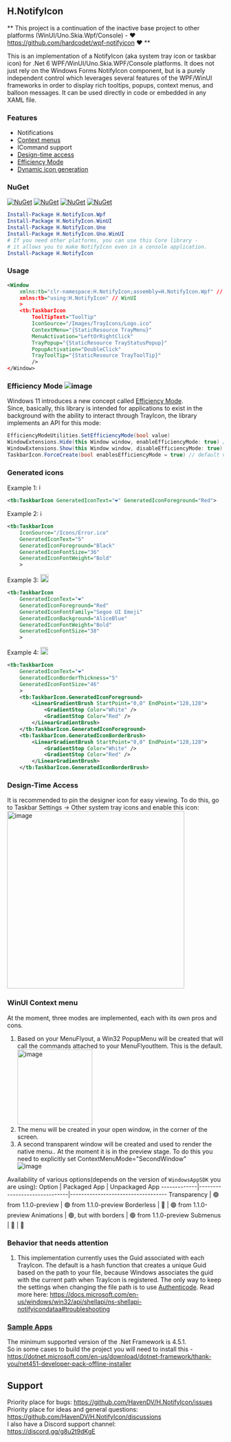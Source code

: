 ## H.NotifyIcon

** This project is a continuation of the inactive base project to 
other platforms (WinUI/Uno.Skia.Wpf/Console) - ❤️ https://github.com/hardcodet/wpf-notifyicon ❤️ **

This is an implementation of a NotifyIcon (aka system tray icon or taskbar icon)
for .Net 6 WPF/WinUI/Uno.Skia.WPF/Console platforms.
It does not just rely on the Windows Forms NotifyIcon component, 
but is a purely independent control which leverages several features of the WPF/WinUI frameworks 
in order to display rich tooltips, popups, context menus, and balloon messages. 
It can be used directly in code or embedded in any XAML file.

### Features

- Notifications
- [Context menus](#winui-context-menu)
- ICommand support
- [Design-time access](#design-time-access)
- [Efficiency Mode](#efficiency-mode-)
- [Dynamic icon generation](#generated-icons)

### NuGet

[![NuGet](https://img.shields.io/nuget/dt/H.NotifyIcon.Wpf.svg?style=flat-square&label=H.NotifyIcon.Wpf)](https://www.nuget.org/packages/H.NotifyIcon.Wpf/)
[![NuGet](https://img.shields.io/nuget/dt/H.NotifyIcon.WinUI.svg?style=flat-square&label=H.NotifyIcon.WinUI)](https://www.nuget.org/packages/H.NotifyIcon.WinUI/)
[![NuGet](https://img.shields.io/nuget/dt/H.NotifyIcon.Uno.svg?style=flat-square&label=H.NotifyIcon.Uno)](https://www.nuget.org/packages/H.NotifyIcon.Uno/)
[![NuGet](https://img.shields.io/nuget/dt/H.NotifyIcon.Uno.WinUI.svg?style=flat-square&label=H.NotifyIcon.Uno.WinUI)](https://www.nuget.org/packages/H.NotifyIcon.Uno.WinUI/)

```powershell
Install-Package H.NotifyIcon.Wpf
Install-Package H.NotifyIcon.WinUI
Install-Package H.NotifyIcon.Uno
Install-Package H.NotifyIcon.Uno.WinUI
# If you need other platforms, you can use this Core library - 
# it allows you to make NotifyIcon even in a console application.
Install-Package H.NotifyIcon
```

### Usage

```xml
<Window
    xmlns:tb="clr-namespace:H.NotifyIcon;assembly=H.NotifyIcon.Wpf" // WPF
    xmlns:tb="using:H.NotifyIcon" // WinUI
    >
    <tb:TaskbarIcon
        ToolTipText="ToolTip"
        IconSource="/Images/TrayIcons/Logo.ico"
        ContextMenu="{StaticResource TrayMenu}"
        MenuActivation="LeftOrRightClick"
        TrayPopup="{StaticResource TrayStatusPopup}"
        PopupActivation="DoubleClick"
        TrayToolTip="{StaticResource TrayToolTip}"
        />
</Window>
```

### Efficiency Mode ![image](https://user-images.githubusercontent.com/3002068/164691691-5baf5210-5b5e-417e-99d3-d0f19006d997.png)

Windows 11 introduces a new concept called [Efficiency Mode](https://devblogs.microsoft.com/performance-diagnostics/reduce-process-interference-with-task-manager-efficiency-mode/).  
Since, basically, this library is intended for applications to exist in the background with the ability to interact through TrayIcon,
the library implements an API for this mode:
```cs
EfficiencyModeUtilities.SetEfficiencyMode(bool value)
WindowExtensions.Hide(this Window window, enableEfficiencyMode: true) // default value
WindowExtensions.Show(this Window window, disableEfficiencyMode: true) // default value
TaskbarIcon.ForceCreate(bool enablesEfficiencyMode = true) // default value
```

### Generated icons

Example 1: <img width="15" alt="image" src="https://user-images.githubusercontent.com/3002068/163721411-1388f2b4-a039-4b4a-8114-f74bfc8835ba.png">
```xml
<tb:TaskbarIcon GeneratedIconText="❤️" GeneratedIconForeground="Red">
```
Example 2: <img width="14" alt="image" src="https://user-images.githubusercontent.com/3002068/163721399-cbfd0286-d2d4-4b40-b3f3-388c9613f535.png">
```xml
<tb:TaskbarIcon
    IconSource="/Icons/Error.ico"
    GeneratedIconText="5"
    GeneratedIconForeground="Black"
    GeneratedIconFontSize="36"
    GeneratedIconFontWeight="Bold"
    >
```
Example 3: <img width="19" alt="image" src="https://user-images.githubusercontent.com/3002068/163721367-dc6878df-3ec2-4288-b699-cf664894e1b1.png">
```xml
<tb:TaskbarIcon
    GeneratedIconText="❤️"
    GeneratedIconForeground="Red"
    GeneratedIconFontFamily="Segoe UI Emoji"
    GeneratedIconBackground="AliceBlue"
    GeneratedIconFontWeight="Bold"
    GeneratedIconFontSize="38"
    >
```
Example 4: <img width="18" alt="image" src="https://user-images.githubusercontent.com/3002068/163723782-8b135584-8b35-401e-926e-0fe0e7aa801e.png">
```xml
<tb:TaskbarIcon
    GeneratedIconText="❤️"
    GeneratedIconBorderThickness="5"
    GeneratedIconFontSize="46"
    >
    <tb:TaskbarIcon.GeneratedIconForeground>
        <LinearGradientBrush StartPoint="0,0" EndPoint="128,128">
            <GradientStop Color="White" />
            <GradientStop Color="Red" />
        </LinearGradientBrush>
    </tb:TaskbarIcon.GeneratedIconForeground>
    <tb:TaskbarIcon.GeneratedIconBorderBrush>
        <LinearGradientBrush StartPoint="0,0" EndPoint="128,128">
            <GradientStop Color="White" />
            <GradientStop Color="Red" />
        </LinearGradientBrush>
    </tb:TaskbarIcon.GeneratedIconBorderBrush>
```

### Design-Time Access

It is recommended to pin the designer icon for easy viewing. To do this, go to Taskbar Settings -> Other system tray icons and enable this icon:  
<img width="412" alt="image" src="https://user-images.githubusercontent.com/3002068/163700588-eb2ad5f2-45d0-4b6f-ad39-c66f96202cb5.png">

### WinUI Context menu

At the moment, three modes are implemented, each with its own pros and cons.
1. Based on your MenuFlyout, a Win32 PopupMenu will be created that will call the commands attached to your MenuFlyoutItem. This is the default.  <img width="174" alt="image" src="https://user-images.githubusercontent.com/3002068/164977047-e8497047-0c6d-4f99-b160-bc1c1a1a6c3f.png">
3. The menu will be created in your open window, in the corner of the screen.
4. A second transparent window will be created and used to render the native menu.. At the moment it is in the preview stage. To do this you need to explicitly set ContextMenuMode="SecondWindow"  
![image](https://user-images.githubusercontent.com/3002068/164977343-fab0ef4d-d1bd-4ff0-a1af-1d87f32c6400.png)

Availability of various options(depends on the version of `WindowsAppSDK` you are using):
Option       | Packaged App                 | Unpackaged App 
-------------|------------------------------|-----------------------------------
Transparency | 🟢 from 1.1.0-preview        | 🟢 from 1.1.0-preview
Borderless   | 🔷                           | 🟢 from 1.1.0-preview
Animations   | 🟢, but with borders         | 🟢 from 1.1.0-preview
Submenus     | 🔷                           | 🔷

### Behavior that needs attention

1. This implementation currently uses the Guid associated with each TrayIcon. 
The default is a hash function that creates a unique Guid based on the path to your file, 
because Windows associates the guid with the current path when TrayIcon is registered. 
The only way to keep the settings when changing the file path is to use [Authenticode](https://docs.microsoft.com/en-us/previous-versions/windows/internet-explorer/ie-developer/platform-apis/ms537359(v=vs.85)). 
Read more here: https://docs.microsoft.com/en-us/windows/win32/api/shellapi/ns-shellapi-notifyicondataa#troubleshooting

### [Sample Apps](https://github.com/HavenDV/H.NotifyIcon/tree/master/src/apps)

The minimum supported version of the .Net Framework is 4.5.1.  
So in some cases to build the project you will need to install this -  
https://dotnet.microsoft.com/en-us/download/dotnet-framework/thank-you/net451-developer-pack-offline-installer

## Support

Priority place for bugs: https://github.com/HavenDV/H.NotifyIcon/issues  
Priority place for ideas and general questions: https://github.com/HavenDV/H.NotifyIcon/discussions  
I also have a Discord support channel:  
https://discord.gg/g8u2t9dKgE
